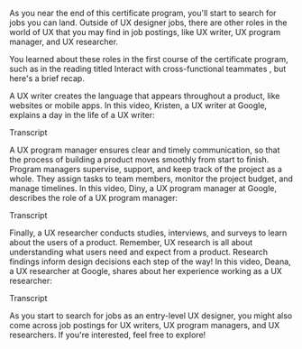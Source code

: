 As you near the end of this certificate program, you'll start to search for jobs you can land. Outside of UX designer jobs, there are other roles in the world of UX that you may find in job postings, like UX writer, UX program manager, and UX researcher.

You learned about these roles in the first course of the certificate program, such as in the reading titled 
Interact with cross-functional teammates
, but here's a brief recap. 

A UX writer creates the language that appears throughout a product, like websites or mobile apps. In this video, Kristen, a UX writer at Google, explains a day in the life of a UX writer:

Transcript

A UX program manager ensures clear and timely communication, so that the process of building a product moves smoothly from start to finish. Program managers supervise, support, and keep track of the project as a whole. They assign tasks to team members, monitor the project budget, and manage timelines. In this video, Diny, a UX program manager at Google, describes the role of a UX program manager: 

Transcript

Finally, a UX researcher conducts studies, interviews, and surveys to learn about the users of a product. Remember, UX research is all about understanding what users need and expect from a product. Research findings inform design decisions each step of the way! In this video, Deana, a UX researcher at Google, shares about her experience working as a UX researcher:

Transcript

As you start to search for jobs as an entry-level UX designer, you might also come across job postings for UX writers, UX program managers, and UX researchers. If you're interested, feel free to explore! 

